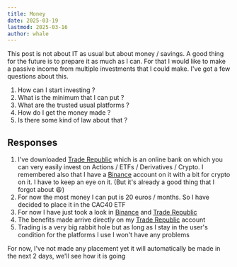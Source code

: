 ```yaml
---
title: Money
date: 2025-03-19
lastmod: 2025-03-16
author: whale
---
```

This post is not about IT as usual but about money / savings. A good thing for the future is to prepare it as much as I can. For that I would like to make a passive income from multiple investments that I could make. I've got a few questions about this.

1. How can I start investing ?
2. What is the minimum that I can put ?
3. What are the trusted usual platforms ?
4. How do I get the money made ?
5. Is there some kind of law about that ?
## Responses

1. I've downloaded [Trade Republic](https://traderepublic.com/) which is an online bank on which you can very easily invest on Actions / ETFs / Derivatives / Crypto. I remembered also that I have a [Binance](https://www.binance.com/) account on it with a bit for crypto on it. I have to keep an eye on it. (But it's already a good thing that I forgot about 😆)
2. For now the most money I can put is 20 euros / months. So I have decided to place it in the CAC40 ETF
3. For now I have just took a look in [Binance](https://www.binance.com/) and [Trade Republic](https://traderepublic.com/)
4. The benefits made arrive directly on my [Trade Republic](https://traderepublic.com/) account
5. Trading is a very big rabbit hole but as long as I stay in the user's condition for the platforms I use I won't have any problems

For now, I've not made any placement yet it will automatically be made in the next 2 days, we'll see how it is going